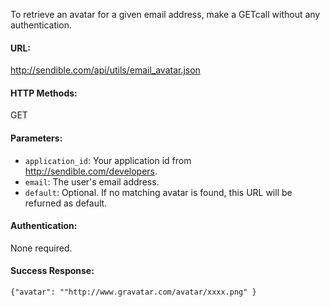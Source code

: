 To retrieve an avatar for a given email address, make a GETcall without any authentication.

#### URL: ####
http://sendible.com/api/utils/email_avatar.json

#### HTTP Methods: ####
GET

#### Parameters: ####
  * `application_id`: Your application id from http://sendible.com/developers.
  * `email`: The user's email address.
  * `default`: Optional. If no matching avatar is found, this URL will be refurned as default.

#### Authentication: ####
None required.

#### Success Response: ####
```
{"avatar": ""http://www.gravatar.com/avatar/xxxx.png" }
```